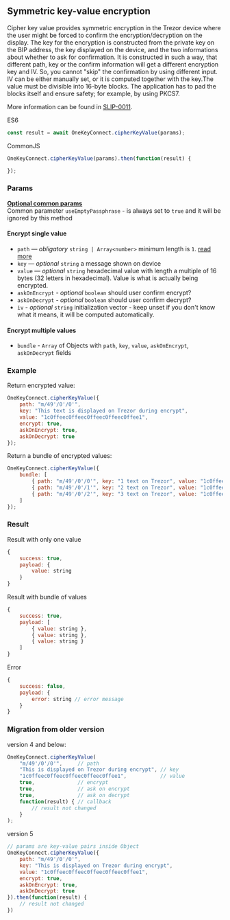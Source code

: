 ## Symmetric key-value encryption
Cipher key value provides symmetric encryption in the Trezor device where the user might be forced to confirm the encryption/decryption on the display. The key for the encryption is constructed from the private key on the BIP address, the key displayed on the device, and the two informations about whether to ask for confirmation. It is constructed in such a way, that different path, key or the confirm information will get a different encryption key and IV. So, you cannot "skip" the confirmation by using different input. IV can be either manually set, or it is computed together with the key.The value must be divisible into 16-byte blocks. The application has to pad the blocks itself and ensure safety; for example, by using PKCS7.

More information can be found in [SLIP-0011](https://github.com/satoshilabs/slips/blob/master/slip-0011.md).

ES6
```javascript
const result = await OneKeyConnect.cipherKeyValue(params);
```

CommonJS
```javascript
OneKeyConnect.cipherKeyValue(params).then(function(result) {

});
```

### Params
[****Optional common params****](./commonParams)
<br/>
Common parameter `useEmptyPassphrase` - is always set to `true` and it will be ignored by this method

#### Encrypt single value
* `path` — *obligatory* `string | Array<number>` minimum length is `1`. [read more](./path)
* `key` — *optional* `string` a message shown on device
* `value` — *optional* `string` hexadecimal value with length a multiple of 16 bytes (32 letters in hexadecimal). Value is what is actually being encrypted.
* `askOnEncrypt` - *optional* `boolean` should user confirm encrypt?
* `askOnDecrypt` - *optional* `boolean` should user confirm decrypt?
* `iv` - *optional* `string` initialization vector - keep unset if you don't know what it means, it will be computed automatically.

#### Encrypt multiple values
* `bundle` - `Array` of Objects with `path`, `key`, `value`, `askOnEncrypt`, `askOnDecrypt` fields

### Example
Return encrypted value:
```javascript
OneKeyConnect.cipherKeyValue({
    path: "m/49'/0'/0'",
    key: "This text is displayed on Trezor during encrypt",
    value: "1c0ffeec0ffeec0ffeec0ffeec0ffee1",
    encrypt: true,
    askOnEncrypt: true,
    askOnDecrypt: true
});
```
Return a bundle of encrypted values:
```javascript
OneKeyConnect.cipherKeyValue({
    bundle: [
        { path: "m/49'/0'/0'", key: "1 text on Trezor", value: "1c0ffeec0ffeec0ffeec0ffeec0ffee1", encrypt: true  },
        { path: "m/49'/0'/1'", key: "2 text on Trezor", value: "1c0ffeec0ffeec0ffeec0ffeec0ffee1", encrypt: false },
        { path: "m/49'/0'/2'", key: "3 text on Trezor", value: "1c0ffeec0ffeec0ffeec0ffeec0ffee1" }
    ]
});
```
### Result
Result with only one value
```javascript
{
    success: true,
    payload: {
        value: string
    }
}
```
Result with bundle of values
```javascript
{
    success: true,
    payload: [
        { value: string },
        { value: string },
        { value: string }
    ]
}
```
Error
```javascript
{
    success: false,
    payload: {
        error: string // error message
    }
}
```

### Migration from older version

version 4 and below:
```javascript
OneKeyConnect.cipherKeyValue(
    "m/49'/0'/0'",     // path
    "This is displayed on Trezor during encrypt", // key
    "1c0ffeec0ffeec0ffeec0ffeec0ffee1",           // value
    true,              // encrypt
    true,              // ask on encrypt
    true,              // ask on decrypt
    function(result) { // callback
        // result not changed
    }
);
```
version 5
```javascript
// params are key-value pairs inside Object
OneKeyConnect.cipherKeyValue({ 
    path: "m/49'/0'/0'",
    key: "This is displayed on Trezor during encrypt",
    value: "1c0ffeec0ffeec0ffeec0ffeec0ffee1",
    encrypt: true,
    askOnEncrypt: true,
    askOnDecrypt: true
}).then(function(result) {
    // result not changed
})
```
